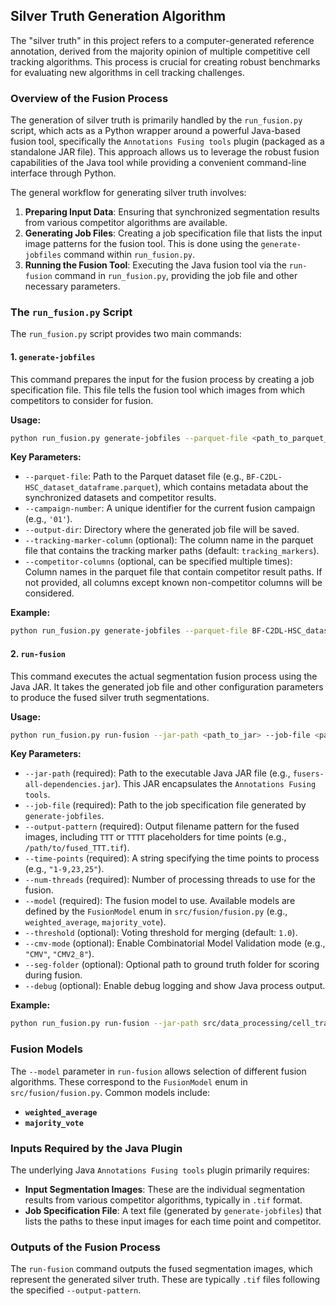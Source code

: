 ## Silver Truth Generation Algorithm

The "silver truth" in this project refers to a computer-generated reference annotation, derived from the majority opinion of multiple competitive cell tracking algorithms. This process is crucial for creating robust benchmarks for evaluating new algorithms in cell tracking challenges.

### Overview of the Fusion Process

The generation of silver truth is primarily handled by the `run_fusion.py` script, which acts as a Python wrapper around a powerful Java-based fusion tool, specifically the `Annotations Fusing tools` plugin (packaged as a standalone JAR file). This approach allows us to leverage the robust fusion capabilities of the Java tool while providing a convenient command-line interface through Python.

The general workflow for generating silver truth involves:

1.  **Preparing Input Data**: Ensuring that synchronized segmentation results from various competitor algorithms are available.
2.  **Generating Job Files**: Creating a job specification file that lists the input image patterns for the fusion tool. This is done using the `generate-jobfiles` command within `run_fusion.py`.
3.  **Running the Fusion Tool**: Executing the Java fusion tool via the `run-fusion` command in `run_fusion.py`, providing the job file and other necessary parameters.

### The `run_fusion.py` Script

The `run_fusion.py` script provides two main commands:

#### 1. `generate-jobfiles`

This command prepares the input for the fusion process by creating a job specification file. This file tells the fusion tool which images from which competitors to consider for fusion.

**Usage:**

```bash
python run_fusion.py generate-jobfiles --parquet-file <path_to_parquet_file> --campaign-number <campaign_number> --output-dir <output_directory> [OPTIONS]
```

**Key Parameters:**

*   `--parquet-file`: Path to the Parquet dataset file (e.g., `BF-C2DL-HSC_dataset_dataframe.parquet`), which contains metadata about the synchronized datasets and competitor results.
*   `--campaign-number`: A unique identifier for the current fusion campaign (e.g., `'01'`).
*   `--output-dir`: Directory where the generated job file will be saved.
*   `--tracking-marker-column` (optional): The column name in the parquet file that contains the tracking marker paths (default: `tracking_markers`).
*   `--competitor-columns` (optional, can be specified multiple times): Column names in the parquet file that contain competitor result paths. If not provided, all columns except known non-competitor columns will be considered.

**Example:**

```bash
python run_fusion.py generate-jobfiles --parquet-file BF-C2DL-HSC_dataset_dataframe.parquet --campaign-number 01 --output-dir job_files
```

#### 2. `run-fusion`

This command executes the actual segmentation fusion process using the Java JAR. It takes the generated job file and other configuration parameters to produce the fused silver truth segmentations.

**Usage:**

```bash
python run_fusion.py run-fusion --jar-path <path_to_jar> --job-file <path_to_job_file> --output-pattern <output_pattern> --time-points <time_points> --num-threads <num_threads> --model <model> [OPTIONS]
```

**Key Parameters:**

*   `--jar-path` (required): Path to the executable Java JAR file (e.g., `fusers-all-dependencies.jar`). This JAR encapsulates the `Annotations Fusing tools`.
*   `--job-file` (required): Path to the job specification file generated by `generate-jobfiles`.
*   `--output-pattern` (required): Output filename pattern for the fused images, including `TTT` or `TTTT` placeholders for time points (e.g., `/path/to/fused_TTT.tif`).
*   `--time-points` (required): A string specifying the time points to process (e.g., `"1-9,23,25"`).
*   `--num-threads` (required): Number of processing threads to use for the fusion.
*   `--model` (required): The fusion model to use. Available models are defined by the `FusionModel` enum in `src/fusion/fusion.py` (e.g., `weighted_average`, `majority_vote`).
*   `--threshold` (optional): Voting threshold for merging (default: `1.0`).
*   `--cmv-mode` (optional): Enable Combinatorial Model Validation mode (e.g., `"CMV"`, `"CMV2_8"`).
*   `--seg-folder` (optional): Optional path to ground truth folder for scoring during fusion.
*   `--debug` (optional): Enable debug logging and show Java process output.

**Example:**

```bash
python run_fusion.py run-fusion --jar-path src/data_processing/cell_tracking_java_helpers/label-fusion-ng-2.2.0-SNAPSHOT-jar-with-dependencies.jar --job-file job_files/BF-C2DL-HSC_01_job_file.txt --output-pattern data/fused/BF-C2DL-HSC_fused_TTT.tif --time-points "1-10" --num-threads 4 --model "weighted_average"
```

### Fusion Models

The `--model` parameter in `run-fusion` allows selection of different fusion algorithms. These correspond to the `FusionModel` enum in `src/fusion/fusion.py`. Common models include:

*   **`weighted_average`**
*   **`majority_vote`**

### Inputs Required by the Java Plugin

The underlying Java `Annotations Fusing tools` plugin primarily requires:

*   **Input Segmentation Images**: These are the individual segmentation results from various competitor algorithms, typically in `.tif` format.
*   **Job Specification File**: A text file (generated by `generate-jobfiles`) that lists the paths to these input images for each time point and competitor.

### Outputs of the Fusion Process

The `run-fusion` command outputs the fused segmentation images, which represent the generated silver truth. These are typically `.tif` files following the specified `--output-pattern`.